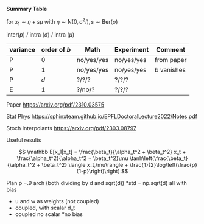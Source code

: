 **Summary Table**

for $x_1\sim \eta + s\mu$ with $\eta\sim \text{N}(0,\sigma^2 I), s \sim \text{Ber}(p)$

inter($p$) / intra ($\sigma$) / intra ($\mu$)

| variance | order of $b$ | Math | Experiment| Comment         |
|----------|------------|------|------|-----------------|
| P       | 0          | no/yes/yes | no/yes/yes  |   from paper    |
| P   | 1          | no/yes/yes | no/yes/yes      |  $b$ vanishes   |
| P   | $d$        | ?/?/?      | ?/?/?       |                 |
| E   | 1          | ?/no/?     | ?/?/?       |         |


Paper
https://arxiv.org/pdf/2310.03575

Stat Phys
https://sphinxteam.github.io/EPFLDoctoralLecture2022/Notes.pdf

Stoch Interpolants
https://arxiv.org/pdf/2303.08797

Useful results

$$
\mathbb E[x_1|x_t] = \frac{\beta_t}{\alpha_t^2 + \beta_t^2} x_t + \frac{\alpha_t^2}{\alpha_t^2 + \beta_t^2}\mu \tanh\left(\frac{\beta_t}{\alpha_t^2 + \beta_t^2} \langle x_t,\mu\rangle + \frac{1}{2}\log\left(\frac{p}{1-p}\right)\right)
$$

Plan
p =.9
arch (both dividing by d and sqrt(d))
*std = np.sqrt(d) all with bias
 * u and w as weights (not coupled)
 * coupled, with scalar d_t
 * coupled no scalar
*no bias